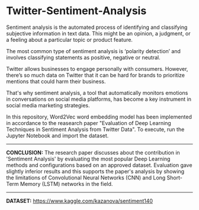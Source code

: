 # Twitter-Sentiment-Analysis

Sentiment analysis is the automated process of identifying and classifying subjective information in text data. This might be an opinion, a judgment, or a feeling about a particular topic or product feature.

The most common type of sentiment analysis is ‘polarity detection’ and involves classifying statements as positive, negative or neutral. 

Twitter allows businesses to engage personally with consumers. However, there’s so much data on Twitter that it can be hard for brands to prioritize mentions that could harm their business.

That's why sentiment analysis, a tool that automatically monitors emotions in conversations on social media platforms, has become a key instrument in social media marketing strategies.

In this repository, Word2Vec word embedding model has been implemented in accordance to the reasearch paper "Evaluation of Deep Learning Techniques in Sentiment Analysis from Twitter Data". To execute, run the Jupyter Notebook and import the dataset. 

---

<strong>CONCLUSION:</strong> The research paper discusses about the contribution in 'Sentiment Analysis' by evaluating the most popular Deep Learning methods and configurations based on an approved dataset. Evaluation gave slightly inferior results and this supports the paper's analysis by showing the limitations of Convolutional Neural Networks (CNN) and Long Short-Term Memory (LSTM) networks in the field.​

---

<strong>DATASET:</strong> https://www.kaggle.com/kazanova/sentiment140


